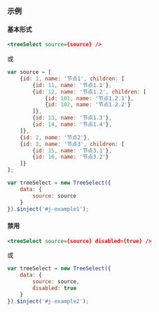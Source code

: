 ### 示例
#### 基本形式

<div id="j-example1"></div>

```xml
<treeSelect source={source} />
```

或

```javascript
var source = [
    {id: 1, name: '节点1', children: [
        {id: 11, name: '节点1.1'},
        {id: 12, name: '节点1.2', children: [
            {id: 101, name: '节点1.2.1'},
            {id: 102, name: '节点1.2.2'}
        ]},
        {id: 13, name: '节点1.3'},
        {id: 14, name: '节点1.4'},
    ]},
    {id: 2, name: '节点2'},
    {id: 3, name: '节点3', children: [
        {id: 15, name: '节点3.1'},
        {id: 16, name: '节点3.2'}
    ]}
];

var treeSelect = new TreeSelect({
    data: {
        source: source
    }
}).$inject('#j-example1');
```

#### 禁用

<div id="j-example2"></div>

```xml
<treeSelect source={source} disabled={true} />
```

或

```javascript
var treeSelect = new TreeSelect({
    data: {
        source: source,
        disabled: true
    }
}).$inject('#j-example2');
```